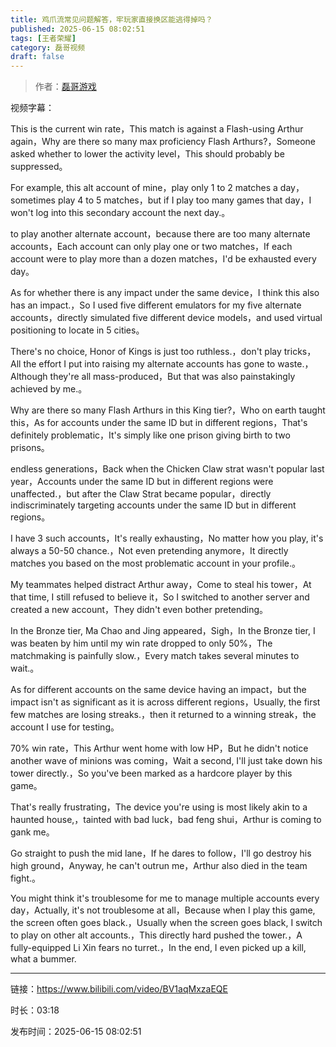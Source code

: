 ```yaml
---
title: 鸡爪流常见问题解答，牢玩家直接换区能逃得掉吗？
published: 2025-06-15 08:02:51
tags: [王者荣耀]
category: 磊哥视频
draft: false
---
```



> 作者：[磊哥游戏](https://space.bilibili.com/268941858?spm_id_from=333.788.upinfo.head.click)

视频字幕：

This is the current win rate，This match is against a Flash-using Arthur again，Why are there so many max proficiency Flash Arthurs?，Someone asked whether to lower the activity level，This should probably be suppressed。

For example, this alt account of mine，play only 1 to 2 matches a day，sometimes play 4 to 5 matches，but if I play too many games that day，I won't log into this secondary account the next day.。

to play another alternate account，because there are too many alternate accounts，Each account can only play one or two matches，If each account were to play more than a dozen matches，I'd be exhausted every day。

As for whether there is any impact under the same device，I think this also has an impact.，So I used five different emulators for my five alternate accounts，directly simulated five different device models，and used virtual positioning to locate in 5 cities。

There's no choice, Honor of Kings is just too ruthless.，don't play tricks，All the effort I put into raising my alternate accounts has gone to waste.，Although they're all mass-produced，But that was also painstakingly achieved by me.。

Why are there so many Flash Arthurs in this King tier?，Who on earth taught this，As for accounts under the same ID but in different regions，That's definitely problematic，It's simply like one prison giving birth to two prisons。

endless generations，Back when the Chicken Claw strat wasn't popular last year，Accounts under the same ID but in different regions were unaffected.，but after the Claw Strat became popular，directly indiscriminately targeting accounts under the same ID but in different regions。

I have 3 such accounts，It's really exhausting，No matter how you play, it's always a 50-50 chance.，Not even pretending anymore，It directly matches you based on the most problematic account in your profile.。

My teammates helped distract Arthur away，Come to steal his tower，At that time, I still refused to believe it，So I switched to another server and created a new account，They didn't even bother pretending。

In the Bronze tier, Ma Chao and Jing appeared，Sigh，In the Bronze tier, I was beaten by him until my win rate dropped to only 50%，The matchmaking is painfully slow.，Every match takes several minutes to wait.。

As for different accounts on the same device having an impact，but the impact isn't as significant as it is across different regions，Usually, the first few matches are losing streaks.，then it returned to a winning streak，the account I use for testing。

70% win rate，This Arthur went home with low HP，But he didn't notice another wave of minions was coming，Wait a second, I'll just take down his tower directly.，So you've been marked as a hardcore player by this game。

That's really frustrating，The device you're using is most likely akin to a haunted house,，tainted with bad luck，bad feng shui，Arthur is coming to gank me。

Go straight to push the mid lane，If he dares to follow，I'll go destroy his high ground，Anyway, he can't outrun me，Arthur also died in the team fight.。

You might think it's troublesome for me to manage multiple accounts every day，Actually, it's not troublesome at all，Because when I play this game, the screen often goes black.，Usually when the screen goes black, I switch to play on other alt accounts.，This directly hard pushed the tower.，A fully-equipped Li Xin fears no turret.，In the end, I even picked up a kill, what a bummer.

---

链接：https://www.bilibili.com/video/BV1aqMxzaEQE

时长：03:18

发布时间：2025-06-15 08:02:51
